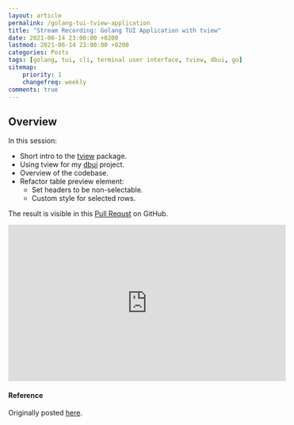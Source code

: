 ```yaml
---
layout: article
permalink: /golang-tui-tview-application
title: "Stream Recording: Golang TUI Application with tview"
date: 2021-06-14 23:00:00 +0200
lastmod: 2021-06-14 23:00:00 +0200
categories: Posts
tags: [golang, tui, cli, terminal user interface, tview, dbui, go]
sitemap:
    priority: 1
    changefreq: weekly
comments: true
---
```


## Overview

In this session:

* Short intro to the [tview](https://github.com/rivo/tview) package.
* Using tview for my [dbui](https://github.com/KenanBek/dbui) project.
* Overview of the codebase.
* Refactor table preview element:
  * Set headers to be non-selectable.
  * Custom style for selected rows.

The result is visible in this [Pull Requst](https://github.com/KenanBek/dbui/pull/38) on GitHub.

<iframe width="560" height="315" src="https://www.youtube.com/embed/ndSGSEasFdE" title="YouTube video player" frameborder="0" allow="accelerometer; autoplay; clipboard-write; encrypted-media; gyroscope; picture-in-picture" allowfullscreen></iframe>

#### Reference

Originally posted [here](https://kenanbek.gitbook.io/codervlogger/coding-sessions/live-code/june-2021/terminal-user-interfaces-in-golang-with-the-view-package).

